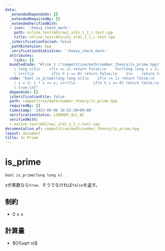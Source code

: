 ```yaml
---
data:
  _extendedDependsOn: []
  _extendedRequiredBy: []
  _extendedVerifiedWith:
  - icon: ':heavy_check_mark:'
    path: online_test/AOJ/aoj_alds_1_1_c.test.cpp
    title: online_test/AOJ/aoj_alds_1_1_c.test.cpp
  _isVerificationFailed: false
  _pathExtension: hpp
  _verificationStatusIcon: ':heavy_check_mark:'
  attributes:
    links: []
  bundledCode: "#line 1 \"competitive/math/number_theory/is_prime.hpp\"\nbool is_prime(long\
    \ long x){\n    if(x <= 1) return false;\n    for(long long i = 2; i * i <= x;\
    \ i++){\n        if(x % i == 0) return false;\n    }\n    return true;\n}\n"
  code: "bool is_prime(long long x){\n    if(x <= 1) return false;\n    for(long long\
    \ i = 2; i * i <= x; i++){\n        if(x % i == 0) return false;\n    }\n    return\
    \ true;\n}"
  dependsOn: []
  isVerificationFile: false
  path: competitive/math/number_theory/is_prime.hpp
  requiredBy: []
  timestamp: '2023-09-06 16:52:30+09:00'
  verificationStatus: LIBRARY_ALL_AC
  verifiedWith:
  - online_test/AOJ/aoj_alds_1_1_c.test.cpp
documentation_of: competitive/math/number_theory/is_prime.hpp
layout: document
title: Is Prime
---
```


# is_prime

```
bool is_prime(long long x)
```

$x$が素数なら`true`、そうでなければ`false`を返す。

## 制約
- $0 \le x$

## 計算量
- $O(\sqrt x)$
